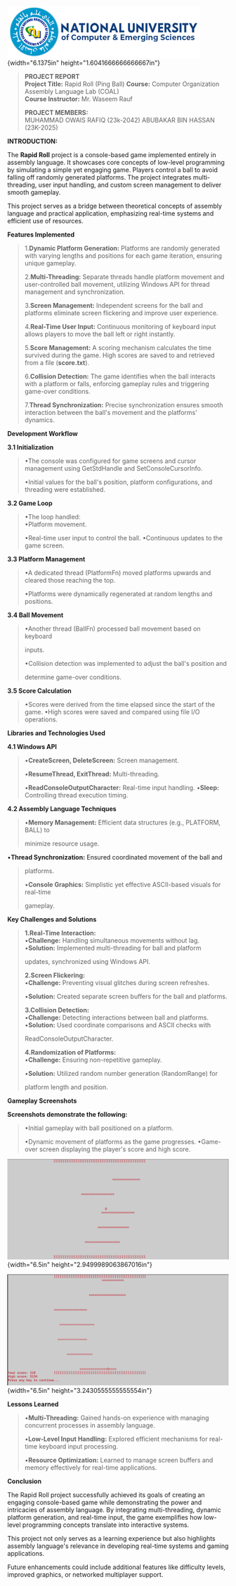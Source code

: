 ![](vertopal_2d48e912267a4efc826c9e3c83f7bc15/media/image1.png){width="6.1375in"
height="1.6041666666666667in"}

> **PROJECT REPORT**\
> **Project Title:** Rapid Roll (Ping Ball) **Course:** Computer
> Organization Assembly Language Lab (COAL)\
> **Course Instructor:** Mr. Waseem Rauf
>
> **PROJECT MEMBERS:**\
> MUHAMMAD OWAIS RAFIQ (23k-2042) ABUBAKAR BIN HASSAN (23K-2025)

**INTRODUCTION:**

The **Rapid Roll** project is a console-based game implemented entirely
in assembly language. It showcases core concepts of low-level
programming by simulating a simple yet engaging game. Players control a
ball to avoid falling off randomly generated platforms. The project
integrates multi-threading, user input handling, and custom screen
management to deliver smooth gameplay.

This project serves as a bridge between theoretical concepts of assembly
language and practical application, emphasizing real-time systems and
efficient use of resources.

**Features Implemented**

> 1.**Dynamic Platform Generation:** Platforms are randomly generated
> with varying lengths and positions for each game iteration, ensuring
> unique gameplay.
>
> 2.**Multi-Threading:** Separate threads handle platform movement and
> user-controlled ball movement, utilizing Windows API for thread
> management and synchronization.
>
> 3.**Screen Management:** Independent screens for the ball and
> platforms eliminate screen flickering and improve user experience.
>
> 4.**Real-Time User Input:** Continuous monitoring of keyboard input
> allows players to move the ball left or right instantly.
>
> 5.**Score Management:** A scoring mechanism calculates the time
> survived during the game. High scores are saved to and retrieved from
> a file (**score.txt**).
>
> 6.**Collision Detection:** The game identifies when the ball interacts
> with a platform or falls, enforcing gameplay rules and triggering
> game-over conditions.
>
> 7.**Thread Synchronization:** Precise synchronization ensures smooth
> interaction between the ball\'s movement and the platforms\' dynamics.

**Development Workflow**

**3.1 Initialization**

> •The console was configured for game screens and cursor management
> using GetStdHandle and SetConsoleCursorInfo.
>
> •Initial values for the ball\'s position, platform configurations, and
> threading were established.

**3.2 Game Loop**

> •The loop handled:\
> •Platform movement.
>
> •Real-time user input to control the ball. •Continuous updates to the
> game screen.

**3.3 Platform Management**

> •A dedicated thread (PlatformFn) moved platforms upwards and cleared
> those reaching the top.
>
> •Platforms were dynamically regenerated at random lengths and
> positions.

**3.4 Ball Movement**

> •Another thread (BallFn) processed ball movement based on keyboard
>
> inputs.
>
> •Collision detection was implemented to adjust the ball's position and
>
> determine game-over conditions.

**3.5 Score Calculation**

> •Scores were derived from the time elapsed since the start of the
> game. •High scores were saved and compared using file I/O operations.

**Libraries and Technologies Used**

**4.1 Windows API**

> •**CreateScreen, DeleteScreen:** Screen management.
>
> •**ResumeThread, ExitThread:** Multi-threading.
>
> •**ReadConsoleOutputCharacter:** Real-time input handling. •**Sleep:**
> Controlling thread execution timing.

**4.2 Assembly Language Techniques**

> •**Memory Management:** Efficient data structures (e.g., PLATFORM,
> BALL) to
>
> minimize resource usage.

•**Thread Synchronization:** Ensured coordinated movement of the ball
and

> platforms.
>
> •**Console Graphics:** Simplistic yet effective ASCII-based visuals
> for real-time
>
> gameplay.

**Key Challenges and Solutions**

> **1.Real-Time Interaction:**\
> •**Challenge:** Handling simultaneous movements without lag.
> •**Solution:** Implemented multi-threading for ball and platform
>
> updates, synchronized using Windows API.
>
> **2.Screen Flickering:**\
> •**Challenge:** Preventing visual glitches during screen refreshes.
>
> •**Solution:** Created separate screen buffers for the ball and
> platforms.
>
> **3.Collision Detection:**\
> •**Challenge:** Detecting interactions between ball and platforms.
> •**Solution:** Used coordinate comparisons and ASCII checks with
>
> ReadConsoleOutputCharacter.
>
> **4.Randomization of Platforms:**\
> •**Challenge:** Ensuring non-repetitive gameplay.
>
> •**Solution:** Utilized random number generation (RandomRange) for
>
> platform length and position.

**Gameplay Screenshots**

**Screenshots demonstrate the following:**

> •Initial gameplay with ball positioned on a platform.
>
> •Dynamic movement of platforms as the game progresses. •Game-over
> screen displaying the player's score and high score.

![](vertopal_2d48e912267a4efc826c9e3c83f7bc15/media/image2.png){width="6.5in"
height="2.9499989063867016in"}

![](vertopal_2d48e912267a4efc826c9e3c83f7bc15/media/image3.png){width="6.5in"
height="3.2430555555555554in"}

**Lessons Learned**

> •**Multi-Threading:** Gained hands-on experience with managing
> concurrent processes in assembly language.
>
> •**Low-Level Input Handling:** Explored efficient mechanisms for
> real-time keyboard input processing.
>
> •**Resource Optimization:** Learned to manage screen buffers and
> memory effectively for real-time applications.

**Conclusion**

The Rapid Roll project successfully achieved its goals of creating an
engaging console-based game while demonstrating the power and
intricacies of assembly language. By integrating multi-threading,
dynamic platform generation, and real-time input, the game exemplifies
how low-level programming concepts translate into interactive systems.

This project not only serves as a learning experience but also
highlights assembly language\'s relevance in developing real-time
systems and gaming applications.

Future enhancements could include additional features like difficulty
levels, improved graphics, or networked multiplayer support.
